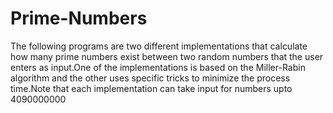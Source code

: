 # Prime-Numbers
The following programs are two different implementations that calculate how many prime numbers exist between two random numbers that the user enters as input.One of the implementations is based on the Miller-Rabin algorithm and the other uses specific tricks to minimize the process time.Note that each implementation can take input for numbers upto 4090000000  

